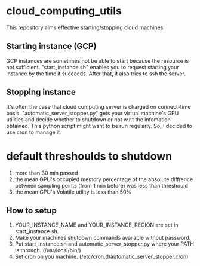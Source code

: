 # cloud_computing_utils
This repository aims effective starting/stopping cloud machines.

## Starting instance (GCP)
GCP instances are sometimes not be able to start because the resource is not sufficient. "start_instance.sh" enables you to request starting your instance by the time it succeeds. After that, it also tries to ssh the server.

## Stopping instance
It's often the case that cloud computing server is charged on connect-time basis. "automatic_server_stopper.py" gets your virtual machine's GPU utilities and decide whether to shutdown or not w.r.t the infomation obtained. This python script might want to be run regularly. So, I decided to use cron to manage it. 

# default threshoulds to shutdown
1) more than 30 min passed
2) the mean GPU's occupied memory percentage of the absolute diffrence between sampling points (from 1 min before) was less than threshould
3) the mean GPU's Volatile utility is less than 50%

## How to setup
1) YOUR_INSTANCE_NAME and YOUR_INSTANCE_REGION are set in start_instance.sh.
2) Make your machines shutdown commands available without password.
3) Put start_instance.sh and automatic_server_stopper.py where your PATH is through. (/usr/local/bin/)
4) Set cron on you machine. (/etc/cron.d/automatic_server_stopper.cron)
